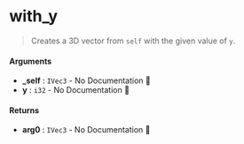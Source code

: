 # with\_y

>  Creates a 3D vector from `self` with the given value of `y`.

#### Arguments

- **\_self** : `IVec3` \- No Documentation 🚧
- **y** : `i32` \- No Documentation 🚧

#### Returns

- **arg0** : `IVec3` \- No Documentation 🚧